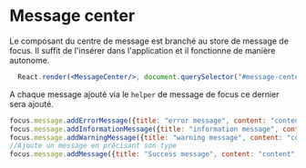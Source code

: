 # Message center

Le composant du centre de message est branché au store de message de focus.
Il suffit de l'insérer dans l'application et il fonctionne de manière autonome.

```jsx
  React.render(<MessageCenter/>, document.querySelector("#message-center-container"));
```

A chaque message ajouté via le `helper` de message de focus ce dernier sera ajouté.


```javascript
focus.message.addErrorMessage({title: "error message", content: "content"});
focus.message.addInformationMessage({title: "information message", content: "content"});
focus.message.addWarningMessage({title: "warning message", content: "content"});
//Ajoute un message en précisant son type
focus.message.addMessage({title: "Success message", content: "content", type: "success"});
```
